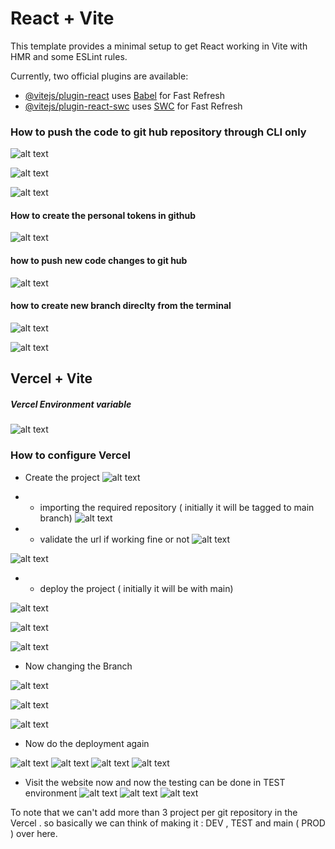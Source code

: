 # React + Vite

This template provides a minimal setup to get React working in Vite with HMR and some ESLint rules.

Currently, two official plugins are available:

- [@vitejs/plugin-react](https://github.com/vitejs/vite-plugin-react/blob/main/packages/plugin-react/README.md) uses [Babel](https://babeljs.io/) for Fast Refresh
- [@vitejs/plugin-react-swc](https://github.com/vitejs/vite-plugin-react-swc) uses [SWC](https://swc.rs/) for Fast Refresh

### How to push the code to git hub repository through CLI only 

![alt text](./readmeImages/image.png)

![alt text](./readmeImages/image-1.png)

![alt text](./readmeImages/image-2.png)

#### How to create the personal tokens in github 

![alt text](./readmeImages/image-3.png)

#### how to push new code changes to git hub 

![alt text](./readmeImages/image-5.png)

#### how to create new branch direclty from the terminal 
![alt text](image.png)

![alt text](image-1.png)

## Vercel + Vite 
##### Vercel Environment variable

![alt text](image-2.png)

### How to configure Vercel
- Create the project 
![alt text](image-3.png)

- - importing the required repository ( initially it will be tagged to main branch)
![alt text](image-4.png)

- - validate the url if working fine or not 
![alt text](image-9.png)

![alt text](image-10.png)

- - deploy the project ( initially it will be with main)

![alt text](image-5.png)

![alt text](image-6.png)

![alt text](image-7.png)

- Now changing the Branch 

![alt text](image-8.png)

![alt text](image-11.png)

![alt text](image-12.png)

- Now do the deployment again

![alt text](image-13.png)
![alt text](image-14.png)
![alt text](image-15.png)
![alt text](image-16.png)

- Visit the website now and now the testing can be done in TEST environment
![alt text](image-17.png)
![alt text](image-18.png)
![alt text](image-19.png)

To note that we can't add more than 3 project per git repository in the Vercel . so basically 
we can think of making it : DEV , TEST and main ( PROD ) over here.





